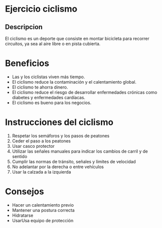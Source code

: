 # Ejercicio ciclismo

## Descripcion
El ciclismo es un deporte que consiste en montar bicicleta para recorrer circuitos, ya sea al aire libre o en pista cubierta. 

# Beneficios
- Las y los ciclistas viven más tiempo. 
- El ciclismo reduce la contaminación y el calentamiento global. 
- El ciclismo te ahorra dinero.
- El ciclismo reduce el riesgo de desarrollar enfermedades crónicas como diabetes y enfermedades cardíacas. 
- El ciclismo es bueno para los negocios.

# Instrucciones del ciclismo
1. Respetar los semáforos y los pasos de peatones
2. Ceder el paso a los peatones
3. Usar casco protector
4. Utilizar las señales manuales para indicar los cambios de carril y de sentido
5. Cumplir las normas de tránsito, señales y límites de velocidad
6. No adelantar por la derecha o entre vehículos
7. Usar la calzada a la izquierda

# Consejos
- Hacer un calentamiento previo
- Mantener una postura correcta
- Hidratarse
- UsarUsa equipo de protección
